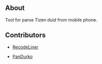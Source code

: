 ## About 

Tool for parse Tizen duid from mobile phone. 

## Contributors

- [RecodeLiner](https://github.com/RecodeLiner)

- [PanDurko](https://github.com/PanDurko)